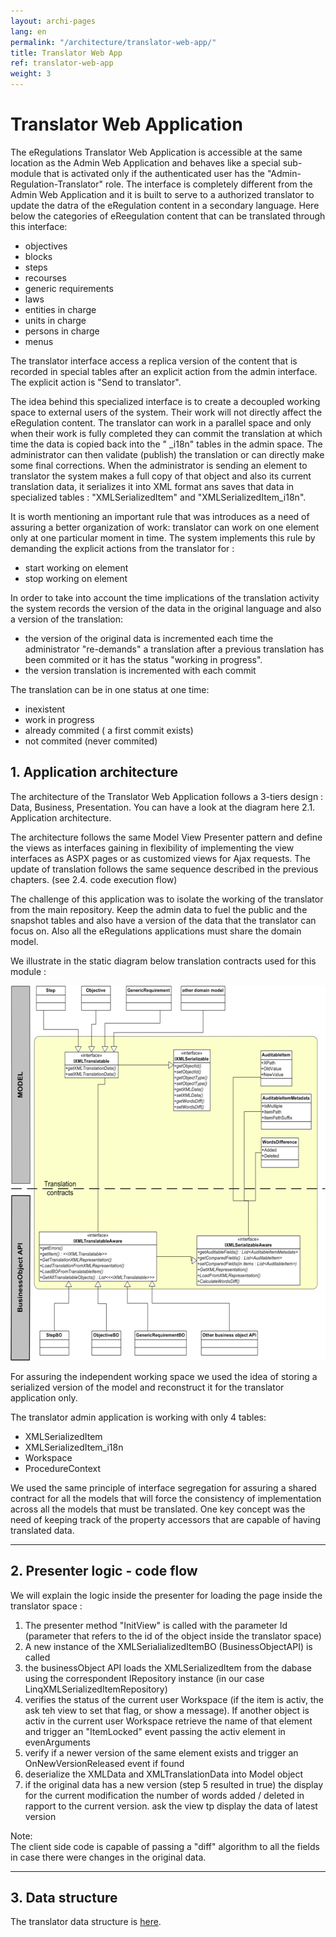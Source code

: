 ```yaml
---
layout: archi-pages
lang: en
permalink: "/architecture/translator-web-app/"
title: Translator Web App
ref: translator-web-app
weight: 3
---
```


# Translator Web Application


<p>
The eRegulations Translator Web Application is accessible at the same location as the Admin Web Application and behaves like a special sub-module that is activated only if the authenticated user has the "Admin-Regulation-Translator" role.
The interface is completely different from the Admin Web Application and it is built to serve to a authorized translator to update the datra of the eRegulation content in a secondary language. Here below the categories of eReegulation content that can be translated through this interface:</p>
<ul>
<li>objectives</li>
<li>blocks</li>
<li>steps</li>
<li>recourses</li>
<li>generic requirements</li>
<li>laws</li>
<li>entities in charge</li>
<li>units in charge</li>
<li>persons in charge</li>
<li>menus</li>
</ul>

<p>The translator interface access a replica version of the content that is recorded in special tables after an explicit action from the admin interface. The explicit action is "Send to translator".</p>
<p>The idea behind this specialized interface is to create a decoupled working space to external users of the system. Their work will not directly affect the eRegulation content. The translator can work in a parallel space and only when their work is fully completed they can commit the translation at which time the data is copied back into the " _i18n" tables in the admin space. The administrator can then validate (publish) the translation or can directly make some final corrections.
When the administrator is sending an element to translator the system makes a full copy of that object and also its current translation data, it serializes it into XML format ans saves that data in specialized tables : "XMLSerializedItem" and "XMLSerializedItem_i18n".</p>

<p>It is worth mentioning an important rule that was introduces as a need of assuring a better organization of work: translator can work on one element only at one particular moment in time. The system implements this rule by demanding the explicit actions from the translator for :</p>

<ul>
	<li>start working on element</li>
	<li>stop working on element</li>
</ul>

In order to take into account the time implications of the translation activity the system records the version of the data in the original language and also a version of the translation:

<ul>
	<li>the version of the original data is incremented each time the administrator "re-demands" a translation after a previous translation has been commited or it has the status "working in progress".</li>
	<li>the version translation is incremented with each commit</li>
</ul>

The translation can be in one status at one time:

<ul>
	<li>inexistent</li>
	<li>work in progress</li>
	<li>already commited ( a first commit exists)</li>
	<li>not commited (never commited)</li>
</ul>

<h2 id="p1">1. Application architecture</h2>

<p>The architecture of the Translator Web Application follows a 3-tiers design : Data, Business, Presentation. You can have a look at the diagram here 2.1. Application architecture.</p>

<p>The architecture follows the same Model View Presenter pattern and define the views as interfaces gaining in flexibility of implementing the view interfaces as ASPX pages or as customized views for Ajax requests. The update of translation follows the same sequence described in the previous chapters. (see 2.4. code execution flow)</p>
<p>The challenge of this application was to isolate the working of the translator from the main repository. Keep the admin data to fuel the public and the snapshot tables and also have a version of the data that the translator can focus on. Also all the eRegulations applications must share the domain model.</p>  
<p>We illustrate in the static diagram below translation contracts used for this module :</p>

<a class="item" href="/images/architecture/Translator_Static_Diagram.png"><img src="/images/architecture/Translator_Static_Diagram.png" alt="Translator Static Diagram" title="Translator_Static_Diagram.png" border="0" width="570" height="600" class="img2" /></a>

<p>For assuring the independent working space we used the idea of storing a serialized version of the model and reconstruct it for the translator application only.</p>
<p>The translator admin application is working with only 4 tables:</p>
<ul>

<li>XMLSerializedItem</li>
<li>XMLSerializedItem_i18n</li>
<li>Workspace</li>
<li>ProcedureContext</li>
</ul>

<p>We used the same principle of interface segregation for assuring a shared contract for all the models that will force the consistency of implementation across all the models that must be translated. One key concept was the need of keeping track of the property accessors that are capable of having translated data.</p>


<hr>

<h2 id="p2">2. Presenter logic - code flow</h2>

<p>We will explain the logic inside the presenter for loading the page inside the translator space :</p>
<ol>
<li>The presenter method "InitView" is called with the parameter Id (parameter that refers to the id of the object inside the translator space)</li>
<li>A new instance of the XMLSerialializedItemBO (BusinessObjectAPI) is called</li>
<li>the businessObject API loads the XMLSerializedItem from the dabase using the correspondent IRepository instance (in our case LinqXMLSerializedItemRepository)</li>
<li>verifies the status of the current user Workspace (if the item is activ, the ask teh view to set that flag, or show a message). If another object is activ in the current user Workspace retrieve the name of that element and trigger an "ItemLocked" event passing the activ element in evenArguments</li>
<li>verify if a newer version of the same element exists and trigger an OnNewVersionReleased event if found</li>
<li>deserialize the XMLData and XMLTranslationData into Model object</li>
<li>if the original data has a new version (step 5 resulted in true) the display for the current modification the number of words added / deleted in rapport to the current version. ask the view tp display the data of latest version </li>
</ol>
<div class="alert alert-success">Note:<br/>
The client side code is capable of passing a "diff" algorithm to all the fields in case there were changes in the original data.</div>

<hr>

<h2 id="p3">3. Data structure</h2>

The translator data structure is <a href="/architecture/data-structure/">here</a>.
